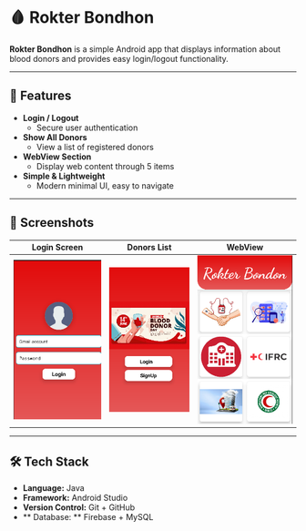 # 🩸 Rokter Bondhon

**Rokter Bondhon** is a simple Android app that displays information about blood donors and provides easy login/logout functionality.

---

## 🌟 Features

- **Login / Logout**  
  - Secure user authentication  
- **Show All Donors**  
  - View a list of registered donors  
- **WebView Section**  
  - Display web content through 5 items  
- **Simple & Lightweight**  
  - Modern minimal UI, easy to navigate  

---

## 📱 Screenshots

| Login Screen | Donors List | WebView |
|--------------|------------|---------|
| ![Login](https://github.com/MDNAZMULISLAMHRIDOY/Assignment-Writer-App/raw/master/app/src/main/res/drawable/Screenshot%202025-10-07%20092806.png) | ![Donors](https://github.com/MDNAZMULISLAMHRIDOY/Assignment-Writer-App/raw/master/app/src/main/res/drawable/Screenshot%202025-10-07%20092817.png) | ![WebView](https://github.com/MDNAZMULISLAMHRIDOY/Assignment-Writer-App/raw/master/app/src/main/res/drawable/Screenshot%202025-10-07%20092749.png) |


---

## 🛠️ Tech Stack

- **Language:** Java  
- **Framework:** Android Studio  
- **Version Control:** Git + GitHub
- ** Database: ** Firebase + MySQL  
